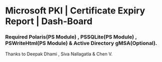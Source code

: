 ﻿# Microsoft PKI | Certificate Expiry Report | Dash-Board
 ###  Required Polaris(PS Module) , PSSQLite(PS Module) , PSWriteHtml(PS Module) & Active Directory gMSA(Optional).

 Thanks to Deepak Dhami , Siva Nallagatla  & Chen V.

